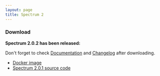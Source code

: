 ```yaml
---
layout: page
title: Spectrum 2
---
```


### Download

**Spectrum 2.0.2 has been released:**

Don't forget to check [Documentation](http://spectrum.im/documentation) and [Changelog](https://github.com/hanzz/spectrum2/releases/tag/2.0.2) after downloading.

* [Docker image](http://spectrum.im/documentation/installation/docker.html)
* [Spectrum 2.0.1 source code](https://github.com/hanzz/spectrum2/archive/2.0.2.tar.gz)
